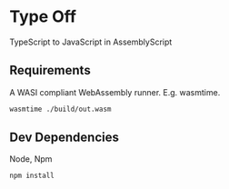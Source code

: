 
# Type Off

TypeScript to JavaScript in AssemblyScript

## Requirements

A WASI compliant WebAssembly runner. E.g. wasmtime.

```sh
wasmtime ./build/out.wasm
```

## Dev Dependencies

Node, Npm

```sh
npm install
```
